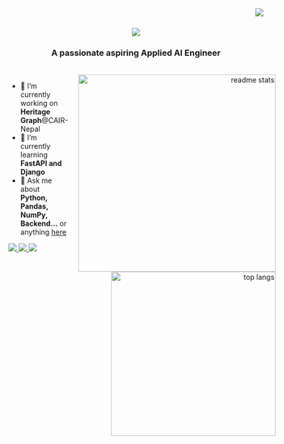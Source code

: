 <img align="right" src="https://visitor-badge.laobi.icu/badge?page_id=nabin2004.nabin2004" />

<h1 align="center">
    <img src="https://readme-typing-svg.herokuapp.com/?font=Righteous&size=35&center=true&vCenter=true&width=500&height=70&duration=4000&lines=Hi+There!+👋;+I'm+Nabin+Oli!;" />
</h1>

<h3 align="center">A passionate aspiring Applied AI Engineer</h3>

<br/>

<div style="display: flex; align-items: flex-start;">
  <div style="flex: 1; padding-right: 20px;">
    <ul>
      <li>🔭 I’m currently working on <strong>Heritage Graph</strong>@CAIR-Nepal</li>
      <li>🌱 I’m currently learning <strong>FastAPI and Django</strong></li>
      <li>💬 Ask me about <strong>Python, Pandas, NumPy, Backend...</strong> or anything <a href="https://github.com/nabin2004/nabin2004/issues">here</a></li>
    </ul>
    <div>
      <a href="mailto:nabinoli2004@gmail.com">
        <img src="https://img.shields.io/badge/Gmail-333333?style=for-the-badge&logo=gmail&logoColor=red" />
      </a>
      <a href="https://linkedin.com/in/nabinoli" target="_blank">
        <img src="https://img.shields.io/badge/LinkedIn-0077B5?style=for-the-badge&logo=linkedin&logoColor=white" />
      </a>
      <a href="https://nabin2004.github.io" target="_blank">
         <img src="https://img.shields.io/badge/Portfolio-FF5722?style=for-the-badge&logo=todoist&logoColor=white" /> <!-- sqlite, safari, google-chrome are other good icon options -->
      </a>
    </div>
  </div>

  <div style="flex: 1;">
    <div align="right">
      <img width="390" src="https://github-readme-stats-salesp07.vercel.app/api?username=nabin2004&count_private=true&show_icons=true&theme=react&rank_icon=github&border_radius=10" alt="readme stats" />
      <img width="325" src="https://github-readme-stats-salesp07.vercel.app/api/top-langs/?username=nabin2004&hide=HTML&langs_count=8&layout=compact&theme=react&border_radius=10&size_weight=0.5&count_weight=0.5&exclude_repo=github-readme-stats" alt="top langs" />
    </div>
  </div>
</div>
